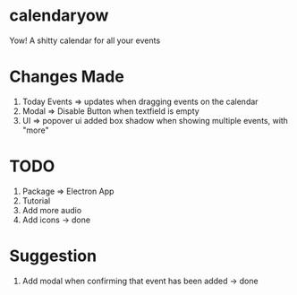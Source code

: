 # calendaryow

Yow! A shitty calendar for all your events


# Changes Made 

1. Today Events => updates when dragging events on the calendar <br>
2. Modal => Disable Button when textfield is empty <br>
3. UI => popover ui added box shadow when showing multiple events, with "more"


# TODO

1. Package => Electron App <br>
2. Tutorial <br>
3. Add more audio <br>
4. Add icons -> done <br>


# Suggestion

1. Add modal when confirming that event has been added -> done